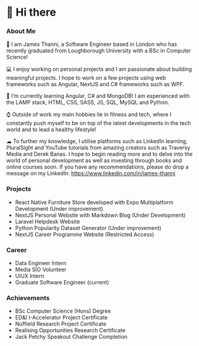# 👋 Hi there 




### About Me 
🎩 I am James Thanni, a Software Engineer based in London who has recently graduated from Loughborough University with a BSc in Computer Science!

💻 I enjoy working on personal projects and I am passionate about building meaningful projects. I hope to work on a few projects using web frameworks such as Angular, NextJS and C# frameworks such as WPF. 

🧠 I’m currently learning Angular, C# and MongoDB! I am experienced with the LAMP stack, HTML, CSS, SASS, JS, SQL, MySQL and Python.

⌚ Outside of work my main hobbies lie in fitness and tech, where I constantly push myself to be on top of the latest developments in the tech world and to lead a healthy lifestyle!

☁ To further my knowledge, I utilise platforms such as LinkedIn learning, PluralSight and YouTube tutorials from amazing creators such as Traversy Media and Derek Banas. I hope to begin reading more and to delve into the world of personal development as well as investing through books and online courses soon. If you have any recommendations, please do drop a message on my LinkedIn: https://www.linkedin.com/in/james-thanni


### Projects

- React Native Furniture Store developed with Expo Multiplatform Development (Under improvement)
- NextJS Personal Website with Markdown Blog (Under Development)
- Laravel Helpdesk Website
- Python Popularity Dataset Generator (Under improvement)
- NextJS Career Programme Website (Restricted Access)

### Career

- Data Engineer Intern
- Media SIO Volunteer
- UIUX Intern
- Graduate Software Engineer (current)





### Achievements

- BSc Computer Science (Hons) Degree
- ED&I I-Accelerator Project Certificate
- Nuffield Research Project Certificate
- Realising Opportunities Research Certificate
- Jack Petchy Speakout Challenge Completion


<!-- 

Here are some ideas to get you started:

- 🔭 I’m currently working on ...
- 🌱 I’m currently learning ...
- 👯 I’m looking to collaborate on ...
- 🤔 I’m looking for help with ...
- 💬 Ask me about ...
- 📫 How to reach me: ...
- 😄 Pronouns: ...
- ⚡ Fun fact: ...
-->

